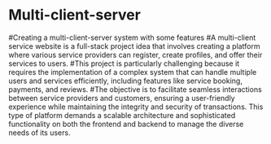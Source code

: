 # Multi-client-server
#Creating a multi-client-server system with some features
#A multi-client service website is a full-stack project idea that involves creating a platform where various service providers can register, create profiles, and offer their services to users. 
#This project is particularly challenging because it requires the implementation of a complex system that can handle multiple users and services efficiently, including features like service booking, payments, and reviews.
#The objective is to facilitate seamless interactions between service providers and customers, ensuring a user-friendly experience while maintaining the integrity and security of transactions. This type of platform demands a scalable architecture and sophisticated functionality on both the frontend and backend to manage the diverse needs of its users.
